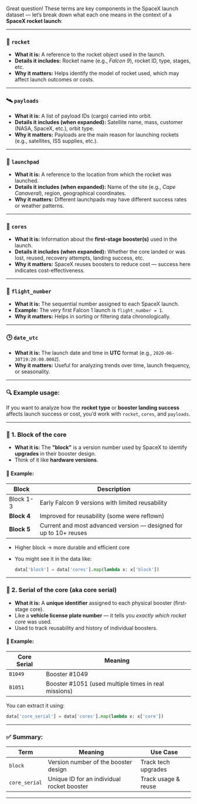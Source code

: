 Great question! These terms are key components in the SpaceX launch dataset — let’s break down what each one means in the context of a **SpaceX rocket launch**:

------

### 🚀 `rocket`

- **What it is:** A reference to the rocket object used in the launch.
- **Details it includes:** Rocket name (e.g., *Falcon 9*), rocket ID, type, stages, etc.
- **Why it matters:** Helps identify the model of rocket used, which may affect launch outcomes or costs.

------

### 🛰 `payloads`

- **What it is:** A list of payload IDs (cargo) carried into orbit.
- **Details it includes (when expanded):** Satellite name, mass, customer (NASA, SpaceX, etc.), orbit type.
- **Why it matters:** Payloads are the main reason for launching rockets (e.g., satellites, ISS supplies, etc.).

------

### 🛫 `launchpad`

- **What it is:** A reference to the location from which the rocket was launched.
- **Details it includes (when expanded):** Name of the site (e.g., *Cape Canaveral*), region, geographical coordinates.
- **Why it matters:** Different launchpads may have different success rates or weather patterns.

------

### 🔧 `cores`

- **What it is:** Information about the **first-stage booster(s)** used in the launch.
- **Details it includes (when expanded):** Whether the core landed or was lost, reused, recovery attempts, landing success, etc.
- **Why it matters:** SpaceX reuses boosters to reduce cost — success here indicates cost-effectiveness.

------

### 🔢 `flight_number`

- **What it is:** The sequential number assigned to each SpaceX launch.
- **Example:** The very first Falcon 1 launch is `flight_number = 1`.
- **Why it matters:** Helps in sorting or filtering data chronologically.

------

### 🕒 `date_utc`

- **What it is:** The launch date and time in **UTC** format (e.g., `2020-06-30T19:20:00.000Z`).
- **Why it matters:** Useful for analyzing trends over time, launch frequency, or seasonality.

------

### 🔍 Example usage:

If you want to analyze how the **rocket type** or **booster landing success** affects launch success or cost, you’d work with `rocket`, `cores`, and `payloads`.

------

### 🔢 1. **Block of the core**

- **What it is:** The **"block"** is a version number used by SpaceX to identify **upgrades** in their booster design.
- Think of it like **hardware versions**.

#### 🚀 Example:

| Block       | Description                                                  |
| ----------- | ------------------------------------------------------------ |
| Block 1-3   | Early Falcon 9 versions with limited reusability             |
| **Block 4** | Improved for reusability (some were reflown)                 |
| **Block 5** | Current and most advanced version — designed for up to 10+ reuses |

- Higher block → more durable and efficient core

- You might see it in the data like:

  ```python
  data['block'] = data['cores'].map(lambda x: x['block'])
  ```

------

### 🔡 2. **Serial of the core (aka core serial)**

- **What it is:** A **unique identifier** assigned to each physical booster (first-stage core).
- Like a **vehicle license plate number** — it tells you *exactly which rocket core* was used.
- Used to track reusability and history of individual boosters.

#### 🧾 Example:

| Core Serial | Meaning                                              |
| ----------- | ---------------------------------------------------- |
| `B1049`     | Booster #1049                                        |
| `B1051`     | Booster #1051 (used multiple times in real missions) |

You can extract it using:

```python
data['core_serial'] = data['cores'].map(lambda x: x['core'])
```

------

### ✅ Summary:

| Term          | Meaning                                    | Use Case            |
| ------------- | ------------------------------------------ | ------------------- |
| `block`       | Version number of the booster design       | Track tech upgrades |
| `core_serial` | Unique ID for an individual rocket booster | Track usage & reuse |

------

